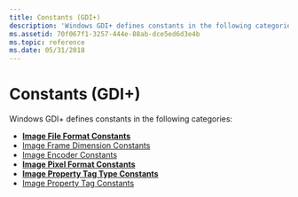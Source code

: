 ```yaml
---
title: Constants (GDI+)
description: 'Windows GDI+ defines constants in the following categories: Image File Format ConstantsImage Frame Dimension ConstantsImage Encoder ConstantsImage Pixel Format ConstantsImage Property Tag Type ConstantsImage Property Tag Constants'
ms.assetid: 70f067f1-3257-444e-88ab-dce5ed6d3e4b
ms.topic: reference
ms.date: 05/31/2018
---
```


# Constants (GDI+)

Windows GDI+ defines constants in the following categories:

-   [**Image File Format Constants**](-gdiplus-constant-image-file-format-constants.md)
-   [Image Frame Dimension Constants](-gdiplus-constant-image-frame-dimension-constants.md)
-   [Image Encoder Constants](-gdiplus-constant-image-encoder-constants.md)
-   [**Image Pixel Format Constants**](-gdiplus-constant-image-pixel-format-constants.md)
-   [**Image Property Tag Type Constants**](-gdiplus-constant-image-property-tag-type-constants.md)
-   [Image Property Tag Constants](-gdiplus-constant-image-property-tag-constants.md)

 

 



